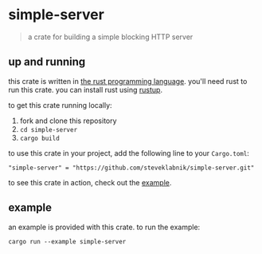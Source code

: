 # simple-server

> a crate for building a simple blocking HTTP server

## up and running

this crate is written in [the rust programming language]. you'll need rust to run
this crate. you can install rust using [rustup].

to get this crate running locally:

1. fork and clone this repository
2. `cd simple-server`
3. `cargo build`

to use this crate in your project, add the following line to your `Cargo.toml`:

```
"simple-server" = "https://github.com/steveklabnik/simple-server.git"
```

to see this crate in action, check out the [example].

[the rust programming language]: https://www.rust-lang.org
[rustup]: https://www.rustup.rs/
[example]: #example

## example

an example is provided with this crate. to run the example:

```
cargo run --example simple-server
```
